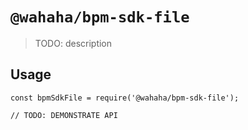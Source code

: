 # `@wahaha/bpm-sdk-file`

> TODO: description

## Usage

```
const bpmSdkFile = require('@wahaha/bpm-sdk-file');

// TODO: DEMONSTRATE API
```
